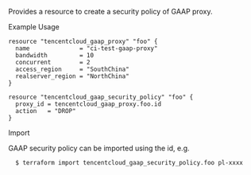 Provides a resource to create a security policy of GAAP proxy.

Example Usage

```hcl
resource "tencentcloud_gaap_proxy" "foo" {
  name              = "ci-test-gaap-proxy"
  bandwidth         = 10
  concurrent        = 2
  access_region     = "SouthChina"
  realserver_region = "NorthChina"
}

resource "tencentcloud_gaap_security_policy" "foo" {
  proxy_id = tencentcloud_gaap_proxy.foo.id
  action   = "DROP"
}
```

Import

GAAP security policy can be imported using the id, e.g.

```
  $ terraform import tencentcloud_gaap_security_policy.foo pl-xxxx
```